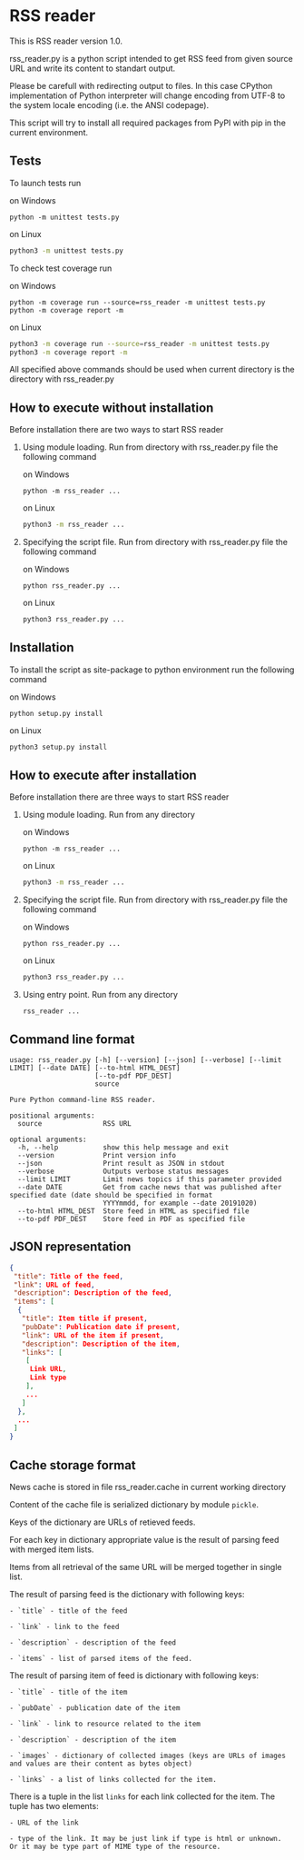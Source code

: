 RSS reader
=========

This is RSS reader version 1.0.

rss_reader.py is a python script intended to get RSS feed from given source URL
and write its content to standart output.

Please be carefull with redirecting output to files. In this case CPython implementation
of Python interpreter will change encoding from UTF-8 to
the system locale encoding (i.e. the ANSI codepage).

This script will try to install all required packages from PyPI with pip in
the current environment.

Tests
------

To launch tests run

on Windows

```shell
python -m unittest tests.py
```

on Linux 

```bash
python3 -m unittest tests.py
```

To check test coverage run

on Windows

```shell
python -m coverage run --source=rss_reader -m unittest tests.py
python -m coverage report -m
```

on Linux

```bash
python3 -m coverage run --source=rss_reader -m unittest tests.py
python3 -m coverage report -m
```

All specified above commands should be used when current directory is the directory with rss_reader.py

How to execute without installation
------

Before installation there are two ways to start RSS reader

1. Using module loading. Run from directory with rss_reader.py file the following command

	on Windows

	```shell
	python -m rss_reader ...
	```

	on Linux

	```bash
	python3 -m rss_reader ...
	```

2. Specifying the script file. Run from directory with rss_reader.py file the following command

	on Windows

	```shell
	python rss_reader.py ...
	```

	on Linux

	```bash
	python3 rss_reader.py ...
	```

Installation
------

To install the script as site-package to python environment run the following command

on Windows

```shell
python setup.py install
```

on Linux

```bash
python3 setup.py install
```

How to execute after installation
------

Before installation there are three ways to start RSS reader

1. Using module loading. Run from any directory

	on Windows

	```shell
	python -m rss_reader ...
	```

	on Linux

	```bash
	python3 -m rss_reader ...
	```

2. Specifying the script file. Run from directory with rss_reader.py file the following command

	on Windows

	```shell
	python rss_reader.py ...
	```

	on Linux

	```bash
	python3 rss_reader.py ...
	```

3. Using entry point. Run from any directory

	```shell
	rss_reader ...
	```

Command line format
-------

	usage: rss_reader.py [-h] [--version] [--json] [--verbose] [--limit LIMIT] [--date DATE] [--to-html HTML_DEST]
						 [--to-pdf PDF_DEST]
						 source

	Pure Python command-line RSS reader.

	positional arguments:
	  source               RSS URL

	optional arguments:
	  -h, --help           show this help message and exit
	  --version            Print version info
	  --json               Print result as JSON in stdout
	  --verbose            Outputs verbose status messages
	  --limit LIMIT        Limit news topics if this parameter provided
	  --date DATE          Get from cache news that was published after specified date (date should be specified in format
						   YYYYmmdd, for example --date 20191020)
	  --to-html HTML_DEST  Store feed in HTML as specified file
	  --to-pdf PDF_DEST    Store feed in PDF as specified file

JSON representation
-------

```json
{
 "title": Title of the feed,
 "link": URL of feed,
 "description": Description of the feed,
 "items": [
  {
   "title": Item title if present,
   "pubDate": Publication date if present,
   "link": URL of the item if present,
   "description": Description of the item,
   "links": [
    [
     Link URL,
     Link type
    ],
    ...
   ]
  },
  ...
 ]
}
```

Cache storage format
------

News cache is stored in file rss_reader.cache in current working directory

Content of the cache file is serialized dictionary by module `pickle`.

Keys of the dictionary are URLs of retieved feeds.

For each key in dictionary appropriate value is the result of parsing feed with merged item lists.

Items from all retrieval of the same URL will be merged together in single list.

The result of parsing feed is the dictionary with following keys:

	- `title` - title of the feed
	
	- `link` - link to the feed
	
	- `description` - description of the feed
	
	- `items` - list of parsed items of the feed.

The result of parsing item of feed is dictionary with following keys:

	- `title` - title of the item

	- `pubDate` - publication date of the item

	- `link` - link to resource related to the item
	
	- `description` - description of the item
	
	- `images` - dictionary of collected images (keys are URLs of images and values are their content as bytes object)

	- `links` - a list of links collected for the item.

There is a tuple in the list `links` for each link collected for the item. The tuple has two elements:

	- URL of the link
	
	- type of the link. It may be just link if type is html or unknown.
	Or it may be type part of MIME type of the resource.